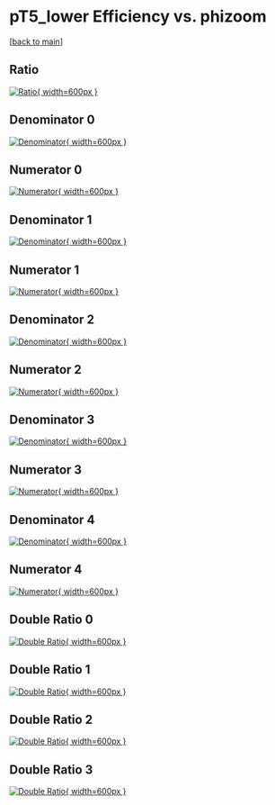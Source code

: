 # pT5_lower Efficiency vs. phizoom

[[back to main](./)]



## Ratio

[![Ratio](../mtv/var/pT5_lower_xtr_321_-1_eff_phizoom.png){ width=600px }](../mtv/var/pT5_lower_xtr_321_-1_eff_phizoom.pdf)

## Denominator 0

[![Denominator](../mtv/den/pT5_lower_xtr_321_-1_eff_phizoom_den0.png){ width=600px }](../mtv/den/pT5_lower_xtr_321_-1_eff_phizoom_den0.pdf)

## Numerator 0

[![Numerator](../mtv/num/pT5_lower_xtr_321_-1_eff_phizoom_num0.png){ width=600px }](../mtv/num/pT5_lower_xtr_321_-1_eff_phizoom_num0.pdf)

## Denominator 1

[![Denominator](../mtv/den/pT5_lower_xtr_321_-1_eff_phizoom_den1.png){ width=600px }](../mtv/den/pT5_lower_xtr_321_-1_eff_phizoom_den1.pdf)

## Numerator 1

[![Numerator](../mtv/num/pT5_lower_xtr_321_-1_eff_phizoom_num1.png){ width=600px }](../mtv/num/pT5_lower_xtr_321_-1_eff_phizoom_num1.pdf)

## Denominator 2

[![Denominator](../mtv/den/pT5_lower_xtr_321_-1_eff_phizoom_den2.png){ width=600px }](../mtv/den/pT5_lower_xtr_321_-1_eff_phizoom_den2.pdf)

## Numerator 2

[![Numerator](../mtv/num/pT5_lower_xtr_321_-1_eff_phizoom_num2.png){ width=600px }](../mtv/num/pT5_lower_xtr_321_-1_eff_phizoom_num2.pdf)

## Denominator 3

[![Denominator](../mtv/den/pT5_lower_xtr_321_-1_eff_phizoom_den3.png){ width=600px }](../mtv/den/pT5_lower_xtr_321_-1_eff_phizoom_den3.pdf)

## Numerator 3

[![Numerator](../mtv/num/pT5_lower_xtr_321_-1_eff_phizoom_num3.png){ width=600px }](../mtv/num/pT5_lower_xtr_321_-1_eff_phizoom_num3.pdf)

## Denominator 4

[![Denominator](../mtv/den/pT5_lower_xtr_321_-1_eff_phizoom_den4.png){ width=600px }](../mtv/den/pT5_lower_xtr_321_-1_eff_phizoom_den4.pdf)

## Numerator 4

[![Numerator](../mtv/num/pT5_lower_xtr_321_-1_eff_phizoom_num4.png){ width=600px }](../mtv/num/pT5_lower_xtr_321_-1_eff_phizoom_num4.pdf)

## Double Ratio 0

[![Double Ratio](../mtv/ratio/pT5_lower_xtr_321_-1_eff_phizoom_ratio0.png){ width=600px }](../mtv/ratio/pT5_lower_xtr_321_-1_eff_phizoom_ratio0.pdf)

## Double Ratio 1

[![Double Ratio](../mtv/ratio/pT5_lower_xtr_321_-1_eff_phizoom_ratio1.png){ width=600px }](../mtv/ratio/pT5_lower_xtr_321_-1_eff_phizoom_ratio1.pdf)

## Double Ratio 2

[![Double Ratio](../mtv/ratio/pT5_lower_xtr_321_-1_eff_phizoom_ratio2.png){ width=600px }](../mtv/ratio/pT5_lower_xtr_321_-1_eff_phizoom_ratio2.pdf)

## Double Ratio 3

[![Double Ratio](../mtv/ratio/pT5_lower_xtr_321_-1_eff_phizoom_ratio3.png){ width=600px }](../mtv/ratio/pT5_lower_xtr_321_-1_eff_phizoom_ratio3.pdf)

